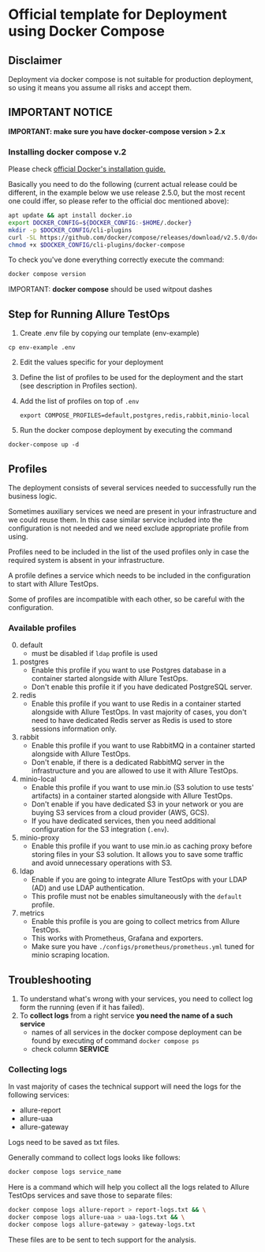 # Official template for Deployment using Docker Compose

## Disclaimer

Deployment via docker compose is not suitable for production deployment, so using it means you assume all risks and accept them.

## IMPORTANT NOTICE

**IMPORTANT: make sure you have docker-compose version > 2.x**

### Installing docker compose v.2

Please check [official Docker's installation guide.](https://docs.docker.com/compose/install/)

Basically you need to do the following (current actual release could be different, in the example below we use release 2.5.0, but the most recent one could iffer, so please refer to the official doc mentioned above):

```bash
apt update && apt install docker.io
export DOCKER_CONFIG=${DOCKER_CONFIG:-$HOME/.docker}
mkdir -p $DOCKER_CONFIG/cli-plugins
curl -SL https://github.com/docker/compose/releases/download/v2.5.0/docker-compose-linux-x86_64 -o $DOCKER_CONFIG/cli-plugins/docker-compose
chmod +x $DOCKER_CONFIG/cli-plugins/docker-compose
```

To check you've done everything correctly execute the command:

```bash
docker compose version
```

IMPORTANT: **docker compose** should be used witрout dashes

## Step for Running Allure TestOps

1. Create .env file by copying our template (env-example)

```shell
cp env-example .env
```

2. Edit the values specific for your deployment
3. Define the list of profiles to be used for the deployment and the start (see description in Profiles section).
4. Add the list of profiles on top of `.env`

    ```shell
    export COMPOSE_PROFILES=default,postgres,redis,rabbit,minio-local
    ```

5. Run the docker compose deployment by executing the command

```shell
docker-compose up -d
```

## Profiles

The deployment consists of several services needed to successfully run the business logic.

Sometimes auxiliary services we need are present in your infrastructure and we could reuse them. In this case similar service included into the configuration is not needed and we need exclude appropriate profile from using.

Profiles need to be included in the list of the used profiles only in case the required system is absent in your infrastructure.

A profile defines a service which needs to be included in the configuration to start with Allure TestOps.

Some of profiles are incompatible with each other, so be careful with the configuration.

### Available profiles

0. default
   - must be disabled if `ldap` profile is used 
1. postgres
   - Enable this profile if you want to use Postgres database in a container started alongside with Allure TestOps.
   - Don't enable this profile it if you have dedicated PostgreSQL server.
2. redis
   - Enable this profile if you want to use Redis in a container started alongside with Allure TestOps. In vast majority of cases, you don't need to have dedicated Redis server as Redis is used to store sessions information only.
3. rabbit
   - Enable this profile if you want to use RabbitMQ in a container started alongside with Allure TestOps.
   - Don't enable, if there is a dedicated RabbitMQ server in the infrastructure and you are allowed to use it with Allure TestOps.
4. minio-local
   - Enable this profile if you want to use min.io (S3 solution to use tests' artifacts) in a container started alongside with Allure TestOps.
   - Don't enable if you have dedicated S3 in your network or you are buying S3 services from a cloud provider (AWS, GCS).
   - If you have dedicated services, then you need additional configuration for the S3 integration (`.env`).
5. minio-proxy
   -  Enable this profile if you want to use min.io as caching proxy before storing files in your S3 solution. It allows you to save some traffic and avoid unnecessary operations with S3.
6. ldap
   - Enable if you are going to integrate Allure TestOps with your LDAP (AD) and use LDAP authentication. 
   - This profile must not be enables simultaneously with the `default` profile.
7. metrics
   - Enable this profile is you are going to collect metrics from Allure TestOps.  
   - This works with Prometheus, Grafana and exporters.
   - Make sure you have `./configs/prometheus/prometheus.yml` tuned for minio scraping location.

## Troubleshooting

1. To understand what's wrong with your services, you need to collect log form the running (even if it has failed).
2. To **collect logs** from a right service **you need the name of a such service**
   - names of all services in the docker compose deployment can be found by executing of command `docker compose ps`
   - check column **SERVICE**

### Collecting logs

In vast majority of cases the technical support will need the logs for the following services:

- allure-report
- allure-uaa
- allure-gateway

Logs need to be saved as txt files.

Generally command to collect logs looks like follows:

```bash
docker compose logs service_name
```

Here is a command which will help you collect all the logs related to Allure TestOps services and save those to separate files:

```bash
docker compose logs allure-report > report-logs.txt && \
docker compose logs allure-uaa > uaa-logs.txt && \
docker compose logs allure-gateway > gateway-logs.txt
```

These files are to be sent to tech support for the analysis.
